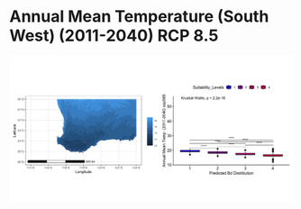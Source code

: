 # Annual Mean Temperature (South West) (2011-2040) RCP 8.5
![image info](../../Analysis_Plots/South_West_Extent_OnlyEnvs/Annual_Mean_Temp_SW_1140_585.png)
